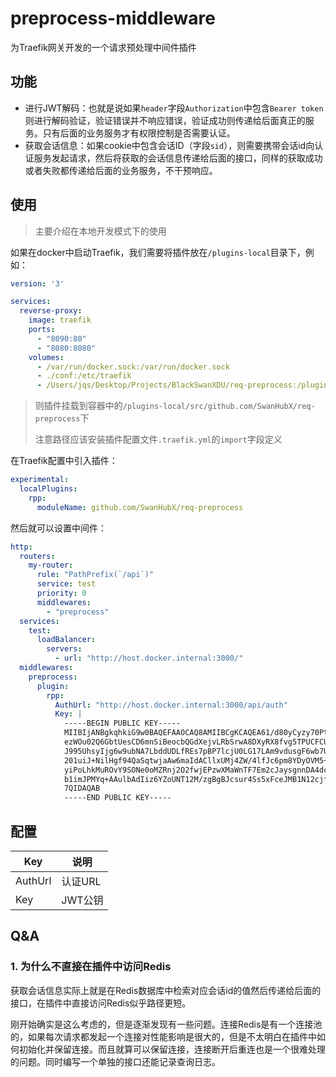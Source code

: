 # preprocess-middleware

为Traefik网关开发的一个请求预处理中间件插件

## 功能

- 进行JWT解码：也就是说如果`header`字段`Authorization`中包含`Bearer token`则进行解码验证，验证错误并不响应错误，验证成功则传递给后面真正的服务。只有后面的业务服务才有权限控制是否需要认证。
- 获取会话信息：如果cookie中包含会话ID（字段`sid`），则需要携带会话id向认证服务发起请求，然后将获取的会话信息传递给后面的接口，同样的获取成功或者失败都传递给后面的业务服务，不干预响应。

## 使用

> 主要介绍在本地开发模式下的使用

如果在docker中启动Traefik，我们需要将插件放在`/plugins-local`目录下，例如：

```yaml
version: '3'

services:
  reverse-proxy:
    image: traefik
    ports:
      - "8090:80"
      - "8080:8080"
    volumes:
      - /var/run/docker.sock:/var/run/docker.sock
      - ./conf:/etc/traefik
      - /Users/jqs/Desktop/Projects/BlackSwanXDU/req-preprocess:/plugins-local/src/github.com/SwanHubX/req-preprocess
```

> 则插件挂载到容器中的`/plugins-local/src/github.com/SwanHubX/req-preprocess`下
>
> 注意路径应该安装插件配置文件`.traefik.yml`的`import`字段定义

在Traefik配置中引入插件：

```yaml
experimental:
  localPlugins:
    rpp:
      moduleName: github.com/SwanHubX/req-preprocess
```

然后就可以设置中间件：

```yaml
http:
  routers:
    my-router:
      rule: "PathPrefix(`/api`)"
      service: test
      priority: 0
      middlewares:
        - "preprocess"
  services:
    test:
      loadBalancer:
        servers:
          - url: "http://host.docker.internal:3000/"
  middlewares:
    preprocess:
      plugin: 
        rpp:
          AuthUrl: "http://host.docker.internal:3000/api/auth"
          Key: |
          	-----BEGIN PUBLIC KEY-----
            MIIBIjANBgkqhkiG9w0BAQEFAAOCAQ8AMIIBCgKCAQEA61/d80yCyzy70PtWcslU
            ezWOu02Q6GbtUesCD6mnSiBeocbQGdXejvLRbSrwA8DXyRX8fvg5TPUCFCUza8DW
            J995UhsyIjg6w9ubNA7LbddUDLfREs7pBP7lcjU0LG17LAm9vdusgF6wb7UgGctA
            201uiJ+NilHgf94QaSqtwjaAw6maIdACllxUMj4ZW/4lfJc6pm8YDyOVM5+eE+jE
            yiPoLhkMuROvY9SONe0oMZRnj2O2fwjEPzwXMaWnTF7Em2cJaysgnnDA4dcxa64a
            b1imJPMYq+AAulbAdIiz6YZoUNT12M/zgBgBJcsur4Ss5xFceJMB1N12cjfqA+S3
            7QIDAQAB
            -----END PUBLIC KEY-----

```

## 配置

| Key     | 说明    |
| ------- | ------- |
| AuthUrl | 认证URL |
| Key     | JWT公钥 |

## Q&A

### 1. 为什么不直接在插件中访问Redis

获取会话信息实际上就是在Redis数据库中检索对应会话id的值然后传递给后面的接口，在插件中直接访问Redis似乎路径更短。

刚开始确实是这么考虑的，但是逐渐发现有一些问题。连接Redis是有一个连接池的，如果每次请求都发起一个连接对性能影响是很大的，但是不太明白在插件中如何初始化并保留连接。而且就算可以保留连接，连接断开后重连也是一个很难处理的问题。同时编写一个单独的接口还能记录查询日志。

